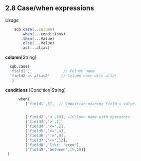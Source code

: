 ## 2.8 Case/when expressions

*Usage*
```js
    sqb.case(..column)
       .when(...conditions)
       .then(...Value)
       .else(...Value)
       .as(...alias)
   ```
   
   
   **column**[String]
 ```js
   sqb.case(
   'field1',               // Column name
   'field2 as alias2'     // Column name with alias
    )
  ```
   
   **conditions** [Condition|String]
  ```js 
       .when(
           ['field1',5],  // Condition meaning field = value.


           ['field2','<',10], //Column name with operators
           ['field3','>',1],
           ['field4','<=',2],
           ['field5','>=',4],
           ['field6','!=',6],
           ['field7','<>',12],
           ['field8','like','ecem'],
           ['field9','between',[5,10]]
   )
 ```